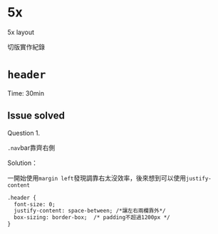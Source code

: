 # 5x
5x layout

切版實作紀錄

# `header`

Time: 30min

## Issue solved

Question 1.

`.nav`bar靠齊右側

Solution：

一開始使用`margin left`發現調靠右太沒效率，後來想到可以使用`justify-content`

```html
.header {
  font-size: 0;
  justify-content: space-between; /*讓左右兩欄靠外*/
  box-sizing: border-box;  /* padding不超過1200px */
}
```

